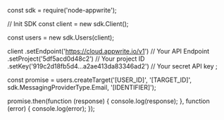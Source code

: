 const sdk = require('node-appwrite');

// Init SDK
const client = new sdk.Client();

const users = new sdk.Users(client);

client
    .setEndpoint('https://cloud.appwrite.io/v1') // Your API Endpoint
    .setProject('5df5acd0d48c2') // Your project ID
    .setKey('919c2d18fb5d4...a2ae413da83346ad2') // Your secret API key
;

const promise = users.createTarget('[USER_ID]', '[TARGET_ID]', sdk.MessagingProviderType.Email, '[IDENTIFIER]');

promise.then(function (response) {
    console.log(response);
}, function (error) {
    console.log(error);
});